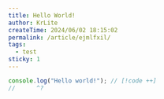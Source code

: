 ```yaml
---
title: Hello World!
author: KrLite
createTime: 2024/06/02 18:15:02
permalink: /article/ejmlfxil/
tags:
  - test
sticky: 1
---
```


```typescript twoslash
console.log("Hello world!"); // [!code ++]
//      ^?
```

<!-- more -->
